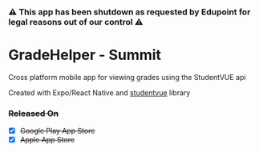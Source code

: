 ### ⚠️ This app has been shutdown as requested by Edupoint for legal reasons out of our control ⚠️


# GradeHelper - Summit

Cross platform mobile app for viewing grades using the StudentVUE api

Created with Expo/React Native and [studentvue](https://eggaming.github.io/studentvue.js/) library

### ~~Released On~~

- [x] ~~Google Play App Store~~
- [x] ~~Apple App Store~~
